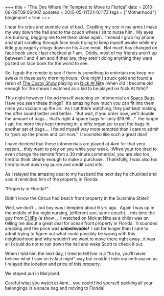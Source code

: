 +++
title = "The One Where I’m Tempted to Move to Florida"
date = 2010-06-28T09:06:00Z
updated = 2015-05-11T21:46:17Z
tags = ["Motherhood"]
blogimport = true 
+++

I hear his cries and stumble out of bed.&#160; Cradling my son in my arms I make my way down the hall and to the couch where I sit to nurse him.&#160; My eyes are burning, begging me to let them close again.&#160; Instead I grab my phone and start scrolling through face book trying to keep myself awake while my little guy eagerly chugs down on his 4 am meal.&#160; Not much has changed on face book since I last checked at 1 am.&#160; Oddly, most of my friends aren’t up between 1 and 4 am and if they are, they aren't doing anything they want posted on face book for the world to see.&#160; 

So, I grab the remote to see if there is something to 
entertain me 
keep me awake in these early morning hours.&#160; One night I struck gold and found a rerun of [The Cosby Show](http://www.imdb.com/title/tt0086687/) playing on [Nick At Nit](http://www.nickatnite.com/)e (when did I become old enough for the shows I watched as a kid to be played on Nick At Nite)?&#160; 

This night however I found myself watching an infomercial on [Space Bags](https://www.spacebag.com/10/Default.aspx).&#160; Have you seen these things?&#160; It’s amazing how much you can fit into them once you vacuum up the air.&#160; As I sat there watching, they just kept making the offer sound better and better.&#160; “But wait, if you order now, we’ll double the amount of bags… that’s right 4 space bags for only $19.95…”&#160; the longer I sat, the more they kept throwing in, a nifty organizer to put the bags in, another set of bags…. I found myself way more tempted than I care to admit to “pick up the phone and call now.”&#160; It sounded like such a great deal!

I have decided that these infomercials are played at 4am for that very reason… they want to prey on you while your weak.&#160; When your too tired to even change the remote from a 30 minute commercial, you are also too tired to think clearly enough to make a purchase.&#160; Thankfully, I was also too tired to hunt down my purse and credit card info.&#160; 

As I relayed the amazing deal to my husband the next day he chuckled and said it reminded him of the property in Florida.&#160; 

“Property in Florida?”&#160; 

Didn’t know the Circus had beach front property in the Sunshine State?

Well, we don’t… but boy was I tempted about 6 yrs ago.&#160; Again I was up in the middle of the night nursing, (different son, same couch)… this time the guy from [CHiPs](http://www.imdb.com/title/tt0075488/) (a show **__ I** watched on Nick at Nite as a child) was on telling me about a great deal for ocean front property in Florida.&#160; It sounded amazing and the price was **_unbelievable!&#160;_** I sat for longer than I care to admit trying to figure out what could possibly be wrong with this neighborhood and why wouldn’t we want to move there right away…it was all I could do not to run down the hall and wake Scott to check it out.&#160; 

When I told him the next day, I tried to tell him in a “ha ha, you’ll never believe what I saw on tv last night” way but couldn’t hide my enthusiasm as I relayed the location and price of this property.&#160;&#160; 

We stayed put in Maryland.&#160; 

Careful what you watch at 4am… you could find yourself packing all your belongings in a space bag and moving to Florida!&#160; 

